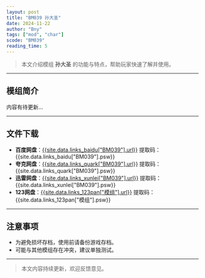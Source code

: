 ```yaml
---
layout: post
title: "BM039 孙大圣"
date: 2024-11-22
author: "Bny"
tags: ["mod", "char"]
scode: "BM039"
reading_time: 5
---
```


> 本文介绍模组 **孙大圣** 的功能与特点，帮助玩家快速了解并使用。

---

## 模组简介

内容有待更新...

---

## 文件下载
- **百度网盘**：[{{site.data.links_baidu["BM039"].url}}]({{site.data.links_baidu["BM039"].url}}) 提取码：{{site.data.links_baidu["BM039"].psw}}
- **夸克网盘**：[{{site.data.links_quark["BM039"].url}}]({{site.data.links_quark["BM039"].url}}) 提取码：{{site.data.links_quark["BM039"].psw}}
- **迅雷网盘**：[{{site.data.links_xunlei["BM039"].url}}]({{site.data.links_xunlei["BM039"].url}}) 提取码：{{site.data.links_xunlei["BM039"].psw}}
- **123网盘**：[{{site.data.links_123pan["模组"].url}}]({{site.data.links_123pan["模组"].url}}) 提取码：{{site.data.links_123pan["模组"].psw}}

---

## 注意事项
- 为避免损坏存档，使用前请备份游戏存档。
- 可能与其他模组存在冲突，建议单独测试。

---

> 本文内容持续更新，欢迎反馈意见。
